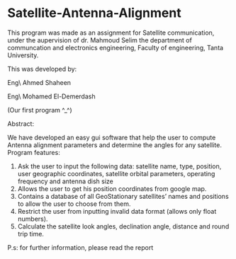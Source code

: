 # Satellite-Antenna-Alignment

This program was made as an assignment for Satellite communication, under the aupervision of dr. Mahmoud Selim
the department of communcation and electronics engineering, Faculty of engineering, Tanta University.

This was developed by:

Eng\ Ahmed Shaheen

Eng\ Mohamed El-Demerdash

(Our first program ^_^)

Abstract:

We have developed an easy gui software that help the user to compute Antenna alignment parameters and determine the angles for any satellite.
Program features:
1.	Ask the user to input the following data: satellite name, type, position, user geographic coordinates, satellite orbital parameters, operating frequency and antenna dish size
2.	Allows the user to get his position coordinates from google map.
3.	Contains a database of all GeoStationary satellites’ names and positions to allow the user to choose from them.
4.	Restrict the user from inputting invalid data format (allows only float numbers).
5.	Calculate the satellite look angles, declination angle, distance and round trip time.

P.s: for further information, please read the report
